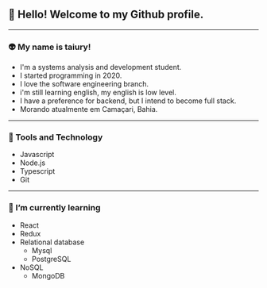 ## 👋 Hello! Welcome to my Github profile.

----

### :alien: My name is taiury!

- I'm a systems analysis and development student.
- I started programming in 2020.
- I love the software engineering branch.
- i'm still learning english, my english is low level.
- I have a preference for backend, but I intend to become full stack.
- Morando atualmente em Camaçari, Bahia.

----

### :pushpin: Tools and Technology

- Javascript
- Node.js
- Typescript
- Git

----

### 🌱 I’m currently learning

- React
- Redux
- Relational database
  - Mysql
  - PostgreSQL
- NoSQL
  - MongoDB 
